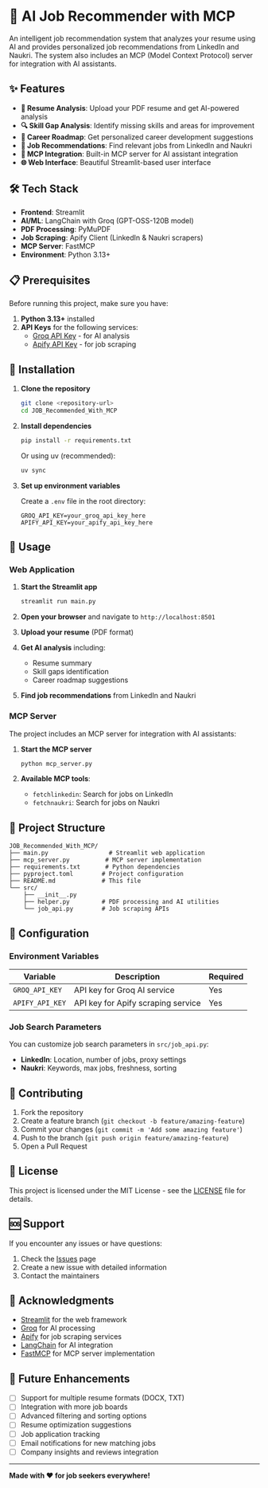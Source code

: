 # 🤖 AI Job Recommender with MCP

An intelligent job recommendation system that analyzes your resume using AI and provides personalized job recommendations from LinkedIn and Naukri. The system also includes an MCP (Model Context Protocol) server for integration with AI assistants.

## ✨ Features

- **📄 Resume Analysis**: Upload your PDF resume and get AI-powered analysis
- **🔍 Skill Gap Analysis**: Identify missing skills and areas for improvement
- **🚀 Career Roadmap**: Get personalized career development suggestions
- **💼 Job Recommendations**: Find relevant jobs from LinkedIn and Naukri
- **🤖 MCP Integration**: Built-in MCP server for AI assistant integration
- **🌐 Web Interface**: Beautiful Streamlit-based user interface

## 🛠️ Tech Stack

- **Frontend**: Streamlit
- **AI/ML**: LangChain with Groq (GPT-OSS-120B model)
- **PDF Processing**: PyMuPDF
- **Job Scraping**: Apify Client (LinkedIn & Naukri scrapers)
- **MCP Server**: FastMCP
- **Environment**: Python 3.13+

## 📋 Prerequisites

Before running this project, make sure you have:

1. **Python 3.13+** installed
2. **API Keys** for the following services:
   - [Groq API Key](https://console.groq.com/) - for AI analysis
   - [Apify API Key](https://console.apify.com/) - for job scraping

## 🚀 Installation

1. **Clone the repository**
   ```bash
   git clone <repository-url>
   cd JOB_Recommended_With_MCP
   ```

2. **Install dependencies**
   ```bash
   pip install -r requirements.txt
   ```
   
   Or using uv (recommended):
   ```bash
   uv sync
   ```

3. **Set up environment variables**
   
   Create a `.env` file in the root directory:
   ```env
   GROQ_API_KEY=your_groq_api_key_here
   APIFY_API_KEY=your_apify_api_key_here
   ```

## 🎯 Usage

### Web Application

1. **Start the Streamlit app**
   ```bash
   streamlit run main.py
   ```

2. **Open your browser** and navigate to `http://localhost:8501`

3. **Upload your resume** (PDF format)

4. **Get AI analysis** including:
   - Resume summary
   - Skill gaps identification
   - Career roadmap suggestions

5. **Find job recommendations** from LinkedIn and Naukri

### MCP Server

The project includes an MCP server for integration with AI assistants:

1. **Start the MCP server**
   ```bash
   python mcp_server.py
   ```

2. **Available MCP tools**:
   - `fetchlinkedin`: Search for jobs on LinkedIn
   - `fetchnaukri`: Search for jobs on Naukri

## 📁 Project Structure

```
JOB_Recommended_With_MCP/
├── main.py                 # Streamlit web application
├── mcp_server.py          # MCP server implementation
├── requirements.txt       # Python dependencies
├── pyproject.toml        # Project configuration
├── README.md             # This file
└── src/
    ├── __init__.py
    ├── helper.py         # PDF processing and AI utilities
    └── job_api.py        # Job scraping APIs
```

## 🔧 Configuration

### Environment Variables

| Variable | Description | Required |
|----------|-------------|----------|
| `GROQ_API_KEY` | API key for Groq AI service | Yes |
| `APIFY_API_KEY` | API key for Apify scraping service | Yes |

### Job Search Parameters

You can customize job search parameters in `src/job_api.py`:

- **LinkedIn**: Location, number of jobs, proxy settings
- **Naukri**: Keywords, max jobs, freshness, sorting

## 🤝 Contributing

1. Fork the repository
2. Create a feature branch (`git checkout -b feature/amazing-feature`)
3. Commit your changes (`git commit -m 'Add some amazing feature'`)
4. Push to the branch (`git push origin feature/amazing-feature`)
5. Open a Pull Request

## 📝 License

This project is licensed under the MIT License - see the [LICENSE](LICENSE) file for details.

## 🆘 Support

If you encounter any issues or have questions:

1. Check the [Issues](https://github.com/your-repo/issues) page
2. Create a new issue with detailed information
3. Contact the maintainers

## 🙏 Acknowledgments

- [Streamlit](https://streamlit.io/) for the web framework
- [Groq](https://groq.com/) for AI processing
- [Apify](https://apify.com/) for job scraping services
- [LangChain](https://langchain.com/) for AI integration
- [FastMCP](https://github.com/jlowin/fastmcp) for MCP server implementation

## 🔮 Future Enhancements

- [ ] Support for multiple resume formats (DOCX, TXT)
- [ ] Integration with more job boards
- [ ] Advanced filtering and sorting options
- [ ] Resume optimization suggestions
- [ ] Job application tracking
- [ ] Email notifications for new matching jobs
- [ ] Company insights and reviews integration

---

**Made with ❤️ for job seekers everywhere!**
